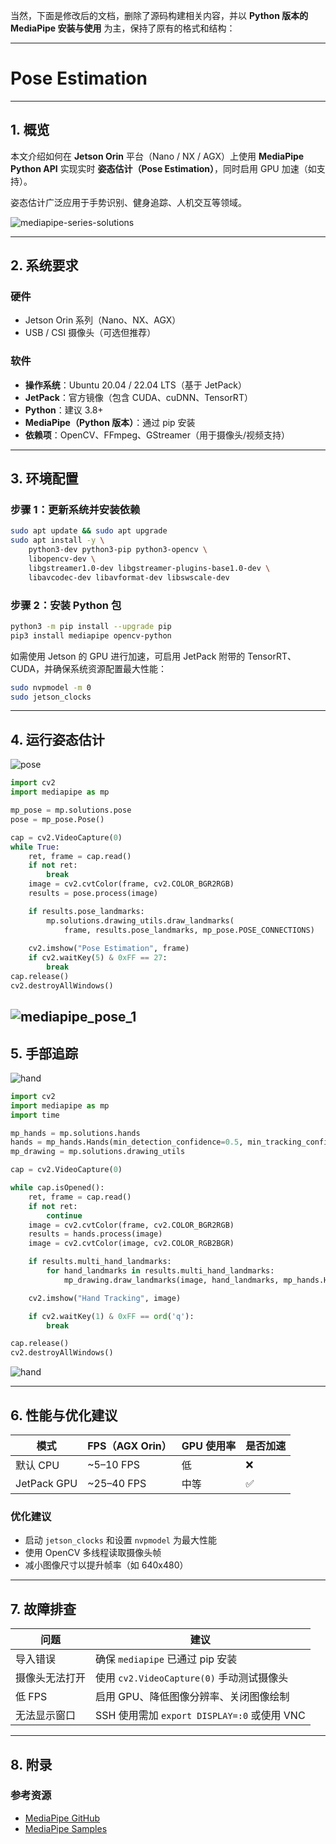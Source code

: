 当然，下面是修改后的文档，删除了源码构建相关内容，并以 **Python 版本的 MediaPipe 安装与使用** 为主，保持了原有的格式和结构：

---

# Pose Estimation

---

## 1. 概览

本文介绍如何在 **Jetson Orin** 平台（Nano / NX / AGX）上使用 **MediaPipe Python API** 实现实时 **姿态估计（Pose Estimation）**，同时启用 GPU 加速（如支持）。

姿态估计广泛应用于手势识别、健身追踪、人机交互等领域。

![mediapipe-series-solutions](/img/mediapipe-series-solutions.gif)

---

## 2. 系统要求

### 硬件

- Jetson Orin 系列（Nano、NX、AGX）  
- USB / CSI 摄像头（可选但推荐）

### 软件

- **操作系统**：Ubuntu 20.04 / 22.04 LTS（基于 JetPack）  
- **JetPack**：官方镜像（包含 CUDA、cuDNN、TensorRT）  
- **Python**：建议 3.8+  
- **MediaPipe（Python 版本）**：通过 pip 安装  
- **依赖项**：OpenCV、FFmpeg、GStreamer（用于摄像头/视频支持）

---

## 3. 环境配置

### 步骤 1：更新系统并安装依赖

```bash
sudo apt update && sudo apt upgrade
sudo apt install -y \
    python3-dev python3-pip python3-opencv \
    libopencv-dev \
    libgstreamer1.0-dev libgstreamer-plugins-base1.0-dev \
    libavcodec-dev libavformat-dev libswscale-dev
```

### 步骤 2：安装 Python 包

```bash
python3 -m pip install --upgrade pip
pip3 install mediapipe opencv-python
```

如需使用 Jetson 的 GPU 进行加速，可启用 JetPack 附带的 TensorRT、CUDA，并确保系统资源配置最大性能：

```bash
sudo nvpmodel -m 0
sudo jetson_clocks
```

---

## 4. 运行姿态估计

![pose](/img/mediapipe_pose_0.png)

```python
import cv2
import mediapipe as mp

mp_pose = mp.solutions.pose
pose = mp_pose.Pose()

cap = cv2.VideoCapture(0)
while True:
    ret, frame = cap.read()
    if not ret:
        break
    image = cv2.cvtColor(frame, cv2.COLOR_BGR2RGB)
    results = pose.process(image)

    if results.pose_landmarks:
        mp.solutions.drawing_utils.draw_landmarks(
            frame, results.pose_landmarks, mp_pose.POSE_CONNECTIONS)
    
    cv2.imshow("Pose Estimation", frame)
    if cv2.waitKey(5) & 0xFF == 27:
        break
cap.release()
cv2.destroyAllWindows()
```
![mediapipe_pose_1](/img/mediapipe_pose_1.png)
---

## 5. 手部追踪

![hand](/img/mediapipe_hand_0.png)

```python
import cv2
import mediapipe as mp
import time

mp_hands = mp.solutions.hands
hands = mp_hands.Hands(min_detection_confidence=0.5, min_tracking_confidence=0.5)
mp_drawing = mp.solutions.drawing_utils

cap = cv2.VideoCapture(0)

while cap.isOpened():
    ret, frame = cap.read()
    if not ret:
        continue
    image = cv2.cvtColor(frame, cv2.COLOR_BGR2RGB)
    results = hands.process(image)
    image = cv2.cvtColor(image, cv2.COLOR_RGB2BGR)

    if results.multi_hand_landmarks:
        for hand_landmarks in results.multi_hand_landmarks:
            mp_drawing.draw_landmarks(image, hand_landmarks, mp_hands.HAND_CONNECTIONS)

    cv2.imshow("Hand Tracking", image)

    if cv2.waitKey(1) & 0xFF == ord('q'):
        break

cap.release()
cv2.destroyAllWindows()
```
![hand](/img/mediapipe_hand_1.png)

---

## 6. 性能与优化建议

| 模式       | FPS（AGX Orin） | GPU 使用率 | 是否加速   |
| ---------- | --------------- | ----------- | -------- |
| 默认 CPU   | ~5–10 FPS       | 低           | ❌        |
| JetPack GPU | ~25–40 FPS      | 中等         | ✅        |

### 优化建议

- 启动 `jetson_clocks` 和设置 `nvpmodel` 为最大性能  
- 使用 OpenCV 多线程读取摄像头帧  
- 减小图像尺寸以提升帧率（如 640x480）

---

## 7. 故障排查

| 问题           | 建议                                  |
| -------------- | ----------------------------------- |
| 导入错误         | 确保 `mediapipe` 已通过 pip 安装         |
| 摄像头无法打开     | 使用 `cv2.VideoCapture(0)` 手动测试摄像头 |
| 低 FPS         | 启用 GPU、降低图像分辨率、关闭图像绘制        |
| 无法显示窗口     | SSH 使用需加 `export DISPLAY=:0` 或使用 VNC |

---

## 8. 附录

### 参考资源
 
- [MediaPipe GitHub](https://github.com/google/mediapipe)
- [MediaPipe Samples](https://github.com/google-ai-edge/mediapipe-samples)
